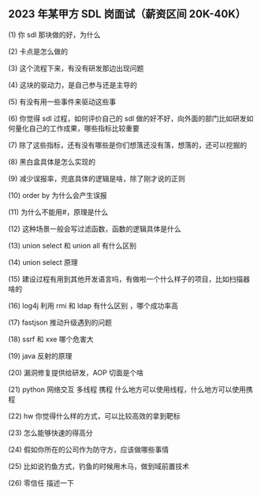 ## 2023 年某甲方 SDL 岗面试（薪资区间 20K-40K）

(1) 你 sdl 那块做的好，为什么

(2) 卡点是怎么做的

(3) 这个流程下来，有没有研发那边出现问题

(4) 这块的驱动力，是自己参与还是主导的

(5) 有没有用一些事件来驱动这些事

(6) 你觉得 sdl 过程，如何评价自己的 sdl 做的好不好，向外面的部门比如研发如何量化自己的工作成果，哪些指标比较重要

(7) 除了这些指标，还有没有哪些是你们想落还没有落，想落的，还可以挖掘的

(8) 黑白盒具体是怎么实现的

(9) 减少误报率，兜底具体的逻辑是啥，除了刚才说的正则

(10) order by 为什么会产生误报

(11) 为什么不能用#，原理是什么

(12) 这种场景一般会写过滤函数，函数的逻辑具体是什么

(13) union select 和 union all 有什么区别

(14) union select 原理

(15) 建设过程有用到其他开发语言吗，有做啦一个什么样子的项目，比如扫描器啥的

(16) log4j 利用 rmi 和 ldap 有什么区别 ，哪个成功率高

(17) fastjson 推动升级遇到的问题

(18) ssrf 和 xxe 哪个危害大

(19) java 反射的原理

(20) 漏洞修复提供给研发，AOP 切面是个啥

(21) python 网络交互 多线程 携程 什么地方可以使用线程，什么地方可以使用携程

(22) hw 你觉得什么样的方式，可以比较高效的拿到靶标

(23) 怎么能够快速的得高分

(24) 假如你所在的公司作为防守方，应该做哪些事情

(25) 比如说钓鱼方式，钓鱼的时候用木马，做到域前置技术

(26) 零信任 描述一下
